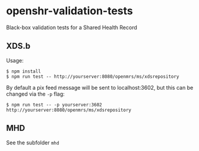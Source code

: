 # openshr-validation-tests
Black-box validation tests for a Shared Health Record

## XDS.b
Usage:
```
$ npm install
$ npm run test -- http://yourserver:8080/openmrs/ms/xdsrepository
```

By default a pix feed message will be sent to localhost:3602, but this can be changed via the `-p` flag:
```
$ npm run test -- -p yourserver:3602 http://yourserver:8080/openmrs/ms/xdsrepository
```

## MHD
See the subfolder `mhd`
